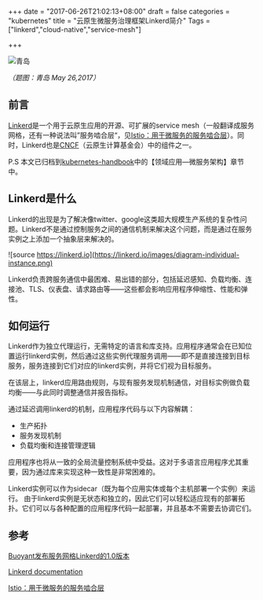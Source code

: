 +++
date = "2017-06-26T21:02:13+08:00"
draft = false
categories = "kubernetes"
title = "云原生微服务治理框架Linkerd简介"
Tags = ["linkerd","cloud-native","service-mesh"]

+++

![青岛](http://olz1di9xf.bkt.clouddn.com/20170526021.jpg)

*（题图：青岛 May 26,2017）*

## 前言

[Linkerd](https://linkerd.io)是一个用于云原生应用的开源、可扩展的service mesh（一般翻译成服务网格，还有一种说法叫”服务啮合层“，见[Istio：用于微服务的服务啮合层](http://www.infoq.com/cn/news/2017/05/istio)）。同时，Linkerd也是[CNCF](https://cncf.io)（云原生计算基金会）中的组件之一。

P.S 本文已归档到[kubernetes-handbook](https://github.com/rootsongjc/kubernetes-handbook/)中的【领域应用—微服务架构】章节中。

## Linkerd是什么

Linkerd的出现是为了解决像twitter、google这类超大规模生产系统的复杂性问题。Linkerd不是通过控制服务之间的通信机制来解决这个问题，而是通过在服务实例之上添加一个抽象层来解决的。

![source https://linkerd.io](https://linkerd.io/images/diagram-individual-instance.png)

Linkerd负责跨服务通信中最困难、易出错的部分，包括延迟感知、负载均衡、连接池、TLS、仪表盘、请求路由等——这些都会影响应用程序伸缩性、性能和弹性。

## 如何运行

Linkerd作为独立代理运行，无需特定的语言和库支持。应用程序通常会在已知位置运行linkerd实例，然后通过这些实例代理服务调用——即不是直接连接到目标服务，服务连接到它们对应的linkerd实例，并将它们视为目标服务。

在该层上，linkerd应用路由规则，与现有服务发现机制通信，对目标实例做负载均衡——与此同时调整通信并报告指标。 

通过延迟调用linkerd的机制，应用程序代码与以下内容解耦：

- 生产拓扑
- 服务发现机制
- 负载均衡和连接管理逻辑

应用程序也将从一致的全局流量控制系统中受益。这对于多语言应用程序尤其重要，因为通过库来实现这种一致性是非常困难的。

Linkerd实例可以作为sidecar（既为每个应用实体或每个主机部署一个实例）来运行。 由于linkerd实例是无状态和独立的，因此它们可以轻松适应现有的部署拓扑。它们可以与各种配置的应用程序代码一起部署，并且基本不需要去协调它们。

## 参考

[Buoyant发布服务网格Linkerd的1.0版本](http://www.infoq.com/cn/news/2017/05/buoyant-release-ver-1-of-linkerd)

[Linkerd documentation](https://linkerd.io/documentation/)

[Istio：用于微服务的服务啮合层](http://www.infoq.com/cn/news/2017/05/istio)

